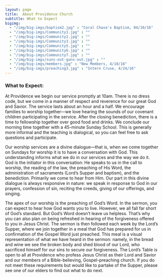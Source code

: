 ```yaml
---
layout: page
title:  About Providence Church
subtitle: What to Expect
bigimg:
  - "/img/big-imgs/baptism2.jpg" : "Coral Chase's Baptism, 04/10/16"
  - "/img/big-imgs/Community1.jpg" : ""
  - "/img/big-imgs/Community2.jpg" : ""
  - "/img/big-imgs/Community3.jpg" : ""
  - "/img/big-imgs/Community5.jpg" : ""
  - "/img/big-imgs/Community6.jpg" : ""
  - "/img/big-imgs/Community7.jpg" : ""
  - "/img/big-imgs/suns-out-guns-out.jpg" : ""
  - "/img/big-imgs/members.jpg" : "New Members, 4/10/16"
  - "/img/big-imgs/preaching3.jpg" : "Intern Cruse, 4/24/16"
---
```


### What to Expect:

At Providence we begin our service promptly at 10am.  There is no dress code, but we come in a manner of respect and reverence for our great God and Savior.  The service lasts about an hour and a half.  We encourage families to worship together—we love hearing the sounds of our covenant children participating in the service.  After the closing benediction, there is a time to fellowship together over good food and drinks.  We conclude our morning time together with a 45-minute Sunday School.  This is generally more informal and the teaching is dialogical, so you can feel free to ask questions and participate.

Our worship services are a divine dialogue—that is, when we come together on Sundays for worship it is to have a conversation with God.  This understanding informs what we do in our services and the way we do it.  God is the initiator in this conversation: He speaks to us in the call to worship, the reading of the law, the preaching of His Word, the administration of sacraments (Lord’s Supper and baptism), and the benediction.  Primarily we come to hear from Him.  Our part in this divine dialogue is always responsive in nature: we speak in response to God in our prayers, confession of sin, reciting the creeds, giving of our offerings, and singing.

The apex of our worship is the preaching of God’s Word.  In the sermon, you can expect to hear how God wants you to live.  However, we all fall far short of God’s standard.  But God’s Word doesn’t leave us helpless.  That’s why you can also plan on being refreshed in hearing of the forgiveness offered to you in Jesus Christ.  The sermon is then followed each week by the Lord’s Supper, where we join together in a meal that God has prepared for us in confirmation of the Gospel Word just preached.  This meal is a visual representation of what we have heard in the sermon: namely, in the bread and wine we see the broken body and shed blood of our Lord, who sacrificed himself for our sins to secure our forgiveness.  The Lord’s Table is open to all at Providence who profess Jesus Christ as their Lord and Savior and our members of a Bible-believing, Gospel-preaching church.  If you do not meet these requirements but would like to partake of the Supper, please see one of our elders to find out what to do next.
